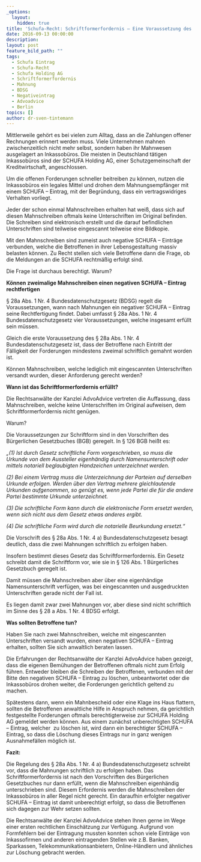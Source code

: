 ```yaml
---
_options:
  layout:
    hidden: true
title: 'Schufa-Recht: Schriftformerfordernis – Eine Voraussetzung des  § 28a Abs. 1 Nr. 4 BDSG – Wann ist diese Schriftform gewahrt?'
date: 2016-09-13 00:00:00
description:
layout: post
feature_bild_path: ""
tags:
  - Schufa Eintrag
  - Schufa-Recht
  - Schufa Holding AG
  - Schriftformerfordernis
  - Mahnung
  - BDSG
  - Negativeintrag
  - Advoadvice
  - Berlin
topics: []
author: dr-sven-tintemann
---
```



Mittlerweile gehört es bei vielen zum Alltag, dass an die Zahlungen offener Rechnungen erinnert werden muss. Viele Unternehmen mahnen zwischenzeitlich nicht mehr selbst, sondern haben ihr Mahnwesen ausgelagert an Inkassobüros. Die meisten in Deutschland tätigen Inkassobüros sind der SCHUFA Holding AG, einer Schutzgemeinschaft der Kreditwirtschaft, angeschlossen.

Um die offenen Forderungen schneller beitreiben zu können, nutzen die Inkassobüros ein legales Mittel und drohen dem Mahnungsempfänger mit einem SCHUFA – Eintrag, mit der Begründung, dass ein vertragswidriges Verhalten vorliegt.

Jeder der schon einmal Mahnschreiben erhalten hat weiß, dass sich auf diesen Mahnschreiben oftmals keine Unterschriften im Original befinden. Die Schreiben sind elektronisch erstellt und die darauf befindlichen Unterschriften sind teilweise eingescannt teilweise eine Bildkopie.

Mit den Mahnschreiben sind zumeist auch negative SCHUFA – Einträge verbunden, welche die Betroffenen in ihrer Lebensgestaltung massiv belasten können. Zu Recht stellen sich viele Betroffene dann die Frage, ob die Meldungen an die SCHUFA rechtmäßig erfolgt sind.

Die Frage ist durchaus berechtigt. Warum?

**Können zweimalige Mahnschreiben einen negativen SCHUFA – Eintrag rechtfertigen**

§ 28a Abs. 1 Nr. 4 Bundesdatenschutzgesetz (BDSG) regelt die Voraussetzungen, wann nach Mahnungen ein negativer SCHUFA – Eintrag seine Rechtfertigung findet. Dabei umfasst § 28a Abs. 1 Nr. 4 Bundesdatenschutzgesetz vier Voraussetzungen, welche insgesamt erfüllt sein müssen.

Gleich die erste Voraussetzung des § 28a Abs. 1 Nr. 4 Bundesdatenschutzgesetz ist, dass der Betroffene nach Eintritt der Fälligkeit der Forderungen mindestens zweimal schriftlich gemahnt worden ist.

Können Mahnschreiben, welche lediglich mit eingescannten Unterschriften versandt wurden, dieser Anforderung gerecht werden?

**Wann ist das Schriftformerfordernis erfüllt?**

Die Rechtsanwälte der Kanzlei AdvoAdvice vertreten die Auffassung, dass Mahnschreiben, welche keine Unterschriften im Original aufweisen, dem Schriftformerfordernis nicht genügen.

Warum?

Die Voraussetzungen zur Schriftform sind in den Vorschriften des Bürgerlichen Gesetzbuches (BGB) geregelt. In § 126 BGB heißt es:

*„(1) Ist durch Gesetz schriftliche Form vorgeschrieben, so muss die Urkunde von dem Aussteller eigenhändig durch Namensunterschrift oder mittels notariell beglaubigten Handzeichen unterzeichnet werden.*

*(2) Bei einem Vertrag muss die Unterzeichnung der Parteien auf derselben Urkunde erfolgen. Werden über den Vertrag mehrere gleichlautende Urkunden aufgenommen, so genügt es, wenn jede Partei die für die andere Partei bestimmte Urkunde unterzeichnet.*

*(3) Die schriftliche Form kann durch die elektronische Form ersetzt werden, wenn sich nicht aus dem Gesetz etwas anderes ergibt.*

*(4) Die schriftliche Form wird durch die notarielle Beurkundung ersetzt.“*

Die Vorschrift des § 28a Abs. 1 Nr. 4 a) Bundesdatenschutzgesetz besagt deutlich, dass die zwei Mahnungen schriftlich zu erfolgen haben.

Insofern bestimmt dieses Gesetz das Schriftformerfordernis. Ein Gesetz schreibt damit die Schriftform vor, wie sie in § 126 Abs. 1 Bürgerliches Gesetzbuch geregelt ist.

Damit müssen die Mahnschreiben aber über eine eigenhändige Namensunterschrift verfügen, was bei eingescannten und ausgedruckten Unterschriften gerade nicht der Fall ist.

Es liegen damit zwar zwei Mahnungen vor, aber diese sind nicht schriftlich im Sinne des § 28 a Abs. 1 Nr. 4 BDSG erfolgt.

**Was sollten Betroffene tun?**

Haben Sie nach zwei Mahnschreiben, welche mit eingescannten Unterschriften versandt wurden, einen negativen SCHUFA – Eintrag erhalten, sollten Sie sich anwaltlich beraten lassen.

Die Erfahrungen der Rechtsanwälte der Kanzlei AdvoAdvice haben gezeigt, dass die eigenen Bemühungen der Betroffenen oftmals nicht zum Erfolg führen. Entweder bleiben die Schreiben der Betroffenen, verbunden mit der Bitte den negativen SCHUFA – Eintrag zu löschen, unbeantwortet oder die Inkassobüros drohen weiter, die Forderungen gerichtlich geltend zu machen.

Spätestens dann, wenn ein Mahnbescheid oder eine Klage ins Haus flattern, sollten die Betroffenen anwaltliche Hilfe in Anspruch nehmen, da gerichtlich festgestellte Forderungen oftmals berechtigterweise zur SCHUFA Holding AG gemeldet werden können. Aus einem zunächst unberechtigten SCHUFA – Eintrag, welcher  zu löschen ist, wird dann ein berechtigter SCHUFA – Eintrag, so dass die Löschung dieses Eintrags nur in ganz wenigen Ausnahmefällen möglich ist.

**Fazit:**

Die Regelung des § 28a Abs. 1 Nr. 4 a) Bundesdatenschutzgesetz schreibt vor, dass die Mahnungen schriftlich zu erfolgen haben. Das Schriftformerfordernis ist nach den Vorschriften des Bürgerlichen Gesetzbuches nur dann erfüllt, wenn die Mahnschreiben eigenhändig unterschrieben sind. Diesem Erfordernis werden die Mahnschreiben der Inkassobüros in aller Regel nicht gerecht. Ein daraufhin erfolgter negativer SCHUFA – Eintrag ist damit unberechtigt erfolgt, so dass die Betroffenen sich dagegen zur Wehr setzen sollten.

Die Rechtsanwälte der Kanzlei AdvoAdvice stehen Ihnen gerne im Wege einer ersten rechtlichen Einschätzung zur Verfügung. Aufgrund von Formfehlern bei der Eintragung mussten konnten schon viele Einträge von Inkassofirmen und anderen eintragenden Stellen wie z.B. Banken, Sparkassen, Telekommunikationsanbietern, Online-Händlern und ähnliches zur Löschung gebracht werden.